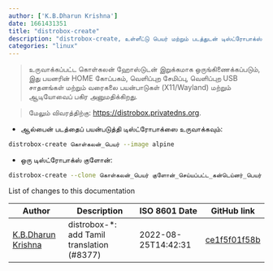 ```yaml
---
author: ['K.B.Dharun Krishna']
date: 1661431351
title: "distrobox-create"
description: "distrobox-create, உள்ளீட்டு பெயர் மற்றும் படத்துடன் டிஸ்ட்ரோபாக்ஸ் கொள்கலன்களை உருவாக்கவும்."
categories: "linux"
---
```

> உருவாக்கப்பட்ட கொள்கலன் ஹோஸ்டுடன் இறுக்கமாக ஒருங்கிணைக்கப்படும், இது பயனரின் HOME கோப்பகம், வெளிப்புற சேமிப்பு, வெளிப்புற USB சாதனங்கள் மற்றும் வரைகலை பயன்பாடுகள் (X11/Wayland) மற்றும் ஆடியோவைப் பகிர அனுமதிக்கிறது.

> மேலும் விவரத்திற்கு: <https://distrobox.privatedns.org>.

- ஆல்பைன் படத்தைப் பயன்படுத்தி டிஸ்ட்ரோபாக்ஸை உருவாக்கவும்:

```bash
distrobox-create கொள்கலன்_பெயர் --image alpine
```

- ஒரு டிஸ்ட்ரோபாக்ஸ் குளோன்:

```bash
distrobox-create --clone கொள்கலன்_பெயர் குளோன்_செய்யப்பட்ட_கன்டெய்னர்_பெயர்
```
List of changes to this documentation


Author | Description | ISO 8601 Date | GitHub link
------|-----|-----|-----
[K.B.Dharun Krishna](mailto:kbdharunkrishna@gmail.com) | distrobox-*: add Tamil translation (#8377) | 2022-08-25T14:42:31 | [ce1f5f01f58b](https://github.com/tldr-pages/tldr/commit/ce1f5f01f58bf4f39c81855206e6525627a24cf6)

